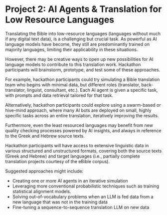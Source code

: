# Project 2: AI Agents & Translation for Low Resource Languages

Translating the Bible into low-resource languages (languages without much if any digital text data), is a challenging but crucial task. As powerful as AI language models have become, they still are predominantly trained on majority languages, limiting their applicability in these situations.

However, there may be creative ways to open up new possibilities for AI language models to contribute to this translation work. Hackathon participants will brainstorm, prototype, and test some of these approaches.

For example, hackathon participants could try simulating a Bible translation team who begins with minimal data, but different roles (translator, back-translator, linguist, consultant, etc.). Each AI agent is given a specific task, with prompts and data retrieval tailored for that task.

Alternatively, hackathon participants could explore using a swarm-based or hive-mind approach, where many AI bots are deployed on small, highly specific tasks across an entire translation, iteratively improving the results.

Furthermore, even the least resourced languages may benefit from new quality checking processes powered by AI insights, and always in reference to the Greek and Hebrew source texts.

Hackathon participants will have access to extensive linguistic data in various structured and unstructured formats, covering both the source texts (Greek and Hebrew) and target languages (i.e., partially complete translation projects courtesy of the eBible corpus).

Suggested approaches might include:

* Creating one or more AI agents in an iterative simulation
* Leveraging more conventional probabilistic techniques such as training statistical alignment models.
* Solving out-of-vocabulary problems when an LLM is fed data from a new language that was not in the training data
* Fine-tuning a sequence-to-sequence translation LLM on new data